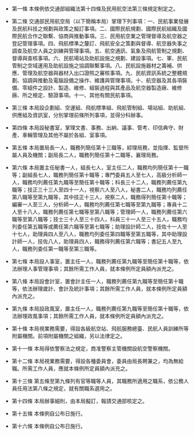 * 第一條 本條例依交通部組織法第十四條及民用航空法第三條規定制定之。

* 第二條 交通部民用航空局（以下簡稱本局）掌理下列事項：一、民航事業發展及民航科技之規劃與政策之擬訂事項。二、國際民航規劃、國際民航組織及國際民航合作之聯繫、協商與推動事項。三、民用航空業之管理督導及航空器之登記管理事項。四、飛航標準之釐訂、飛航安全之策劃與督導、航空器失事之調查及航空人員之訓練與管理事項。五、航空通訊、氣象及飛航管制之規劃、督導與查核事項。六、民航場站及助航設施之規劃、建設事項。七、軍、民航管制之空域運用及助航設施之協調聯繫事項。八、民航設施器材之籌補、供應、管理及航空器與器材入出口證照之審核事項。九、民航資訊系統之整體規劃、協調與推動及電腦設備之操作、維護與管理事項。十、航空器及其各項裝備、零組件之設計、製造、維修、組裝過程與其產品及航空器製造廠、維修廠、所之檢定、驗證事項。十一、其他有關民航事項。

* 第三條 本局設企劃組、空運組、飛航標準組、飛航管制組、場站組、助航組、供應組及資訊室，分別掌理前條所列事項，並得分科辦事。

* 第四條 本局設秘書室，掌理文書、事務、出納、議事、管考、印信典守、財產、車輛管理及其他不屬於各組、室事項。

* 第五條 本局置局長一人，職務列簡任第十三職等，綜理局務，並指揮、監督所屬人員及機關；副局長二人，職務列簡任第十二職等，襄理局務。

* 第六條 本局置主任秘書一人，組長七人，室主任二人，職務均列簡任第十一職等；副組長七人，職務列簡任第十職等；專門委員五人至七人，高級分析師一人，職務均列薦任第九職等至簡任第十職等；科長三十二人，職務列薦任第九職等；技正三十三人至四十一人，視察六人至八人，秘書二人，職務均列薦任第八職等至第九職等，其中技正十三人，視察二人，職務得列簡任第十職等；編審一人至三人，分析師一人，職務均列薦任第七職等至第九職等；專員十二人至十八人，職務列薦任第七職等至第八職等；管理師一人，職務列薦任第六職等至第八職等；技士三十人至三十四人，科員三十一人至三十五人，職務均列委任第五職等或薦任第六職等至第七職等；助理設計師二人，技佐十一人至十七人，助理員四人至八人，職務均列委任第四職等至第五職等，其中助理設計師一人，技佐八人，助理員四人，職務得列薦任第六職等；書記五人至九人，職務列委任第一職等至第三職等。

* 第七條 本局設人事室，置主任一人，職務列薦任第九職等至簡任第十職等，依法辦理人事管理事項；其餘所需工作人員，就本條例所定員額內派充之。

* 第八條 本局設會計室，置會計主任一人，職務列薦任第九職等至簡任第十職等，依法辦理歲計、會計及統計事項；其餘所需工作人員，就本條例所定員額內派充之。

* 第九條 本局設政風室，置主任一人，職務列薦任第九職等至簡任第十職等，依法辦理政風事項；其餘所需工作人員，就本條例所定員額內派充之。

* 第十條 本局視業務需要，得設各級航空站、飛航服務總臺、民航人員訓練所等附屬機關。前項附屬機關之組織，另以法律定之。

* 第十一條 本局得依警察法之規定，商准警察主管機關設航空警察機關。

* 第十二條 本局視業務需要，得設各種委員會，委員由局長聘兼之，均為無給職。所需工作人員，應就本條例所定員額內派充之。

* 第十三條 第五條至第九條列有官等職等人員，其職務所適用之職系，依公務人員任用法第八條之規定，就有關職系選用之。

* 第十四條 本局辦事細則，由本局擬訂，報請交通部核定之。

* 第十五條 本條例自公布日施行。

* 第十六條 本條例自公布日施行。

